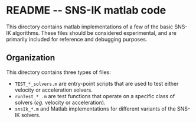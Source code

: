 # README  --  SNS-IK matlab code

This directory contains matlab implementations of a few of the basic SNS-IK
algorithms. These files should be considered experimental, and are primarily
included for reference and debugging purposes.

## Organization

This directory contains three types of files:
- `TEST_*_solvers.m` are entry-point scripts that are used to test either velocity or acceleration solvers.
- `runTest_*_.m` are test functions that operate on a specific class of solvers (*eg.* velocity or acceleration).
- `snsIk_*.m` and Matlab implementations for different variants of the SNS-IK solvers.
